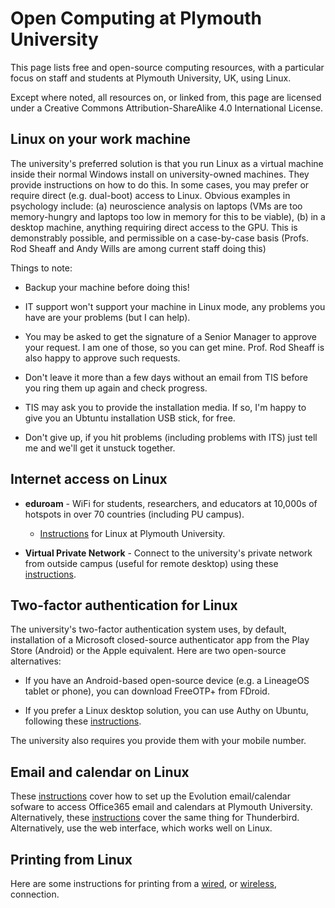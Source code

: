 # Open Computing at Plymouth University

This page lists free and open-source computing resources, with a particular focus on staff and students at Plymouth University, UK, using Linux.

Except where noted, all resources on, or linked from, this page are licensed under a Creative Commons Attribution-ShareAlike 4.0 International License.

## Linux on your work machine

The university's preferred solution is that you run Linux as a virtual machine inside their normal Windows install on university-owned machines. They provide instructions on how to do this. In some cases, you may prefer or require direct (e.g. dual-boot) access to Linux. Obvious examples in psychology include: (a) neuroscience analysis on laptops (VMs are too memory-hungry and laptops too low in memory for this to be viable), (b) in a desktop machine, anything requiring direct access to the GPU. This is demonstrably possible, and permissible on a case-by-case basis (Profs. Rod Sheaff and Andy Wills are among current staff doing this)

Things to note:

- Backup your machine before doing this!

- IT support won't support your machine in Linux mode, any problems you have are your problems (but I can help).

- You may be asked to get the signature of a Senior Manager to approve your request. I am one of those, so you can get mine. Prof. Rod Sheaff is also happy to approve such requests.

- Don't leave it more than a few days without an email from TIS before you ring them up again and check progress.

- TIS may ask you to provide the installation media. If so, I'm happy to give you an Ubtuntu installation USB stick, for free.

- Don't give up, if you hit problems (including problems with ITS) just tell me and we'll get it unstuck together. 

## Internet access on Linux

- **eduroam** - WiFi for students, researchers, and educators at 10,000s of hotspots in over 70 countries (including PU campus).
  - [Instructions](open/pu-eduroam.pdf) for Linux at Plymouth University. 
    
- **Virtual Private Network** - Connect to the university's private network from outside campus (useful for remote desktop) using these [instructions](open/vpn-setup.pdf). 

## Two-factor authentication for Linux

The university's two-factor authentication system uses, by default, installation of a Microsoft closed-source authenticator app from the Play Store (Android) or the Apple equivalent. Here are two open-source alternatives:

- If you have an Android-based open-source device (e.g. a LineageOS tablet or phone), you can download FreeOTP+ from FDroid. 

- If you prefer a Linux desktop solution, you can use Authy on Ubuntu, following these [instructions](open/2FA.odt).

The university also requires you provide them with your mobile number. 

## Email and calendar on Linux

These [instructions](open/PU-evolution-setup.odt) cover how to set up the Evolution email/calendar sofware to access Office365 email and calendars at Plymouth University. Alternatively, these [instructions](open/PU-thunderbird-setup.odt) cover the same thing for Thunderbird. Alternatively, use the web interface, which works well on Linux.


## Printing from Linux

Here are some instructions for printing from a [wired](open/pharos-setup.pdf), or [wireless](open/wireless-setup.pdf), connection. 

